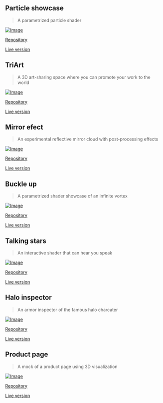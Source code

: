 ## Particle showcase

> A parametrized particle shader

[![Image](/img/particleShowcase.png)](https://particle-showcase.vercel.app/)

[Repository](https://github.com/randreu28/TFG.particle-showcase)

[Live version](https://particle-showcase.vercel.app/)

## TriArt

> A 3D art-sharing space where you can promote your work to the world

[![Image](/img/triart.png)](https://tfg-triart.vercel.app/)

[Repository](https://github.com/randreu28/TFG.triart)

[Live version](https://tfg-triart.vercel.app/)

## Mirror efect

> An experimental reflective mirror cloud with post-processing effects

[![Image](/img/mirrorEffect.png)](https://tfg-mirror-effect.vercel.app/)

[Repository](https://github.com/randreu28/TFG.mirror-effect)

[Live version](https://tfg-mirror-effect.vercel.app/)

## Buckle up

> A parametrized shader showcase of an infinite vortex

[![Image](/img/buckleUp.png)](http://tfg-buckle-up.vercel.app/)

[Repository](https://github.com/randreu28/TFG.buckle-up)

[Live version](http://tfg-buckle-up.vercel.app/)

## Talking stars

> An interactive shader that can hear you speak

[![Image](/img/talkingStars.png)](https://tfg-talking-stars.vercel.app/)

[Repository](https://github.com/randreu28/TFG.talking-stars)

[Live version](https://tfg-talking-stars.vercel.app/)

## Halo inspector

> An armor inspector of the famous halo charcater

[![Image](/img/haloInspector.png)](https://halo-inspector-randreu28.vercel.app/)

[Repository](https://github.com/randreu28/TFG.halo-inspector)

[Live version](https://halo-inspector-randreu28.vercel.app/)

## Product page

> A mock of a product page using 3D visualization

[![Image](/img/productPage.png)](http://tfg-product-screen.vercel.app/)

[Repository](https://github.com/randreu28/TFG.product-page)

[Live version](http://tfg-product-screen.vercel.app/)
